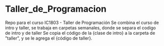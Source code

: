 # Taller_de_Programacion
Repo para el curso IC1803 - Taller de Programación
Se combina el curso de intro y taller, se trabaja en carpetas semanales, donde se separa el codigo de intro y de taller
Se copia el código de la {clase de intro} a la carpeta de "taller", y se le agrega el {código de taller}.
